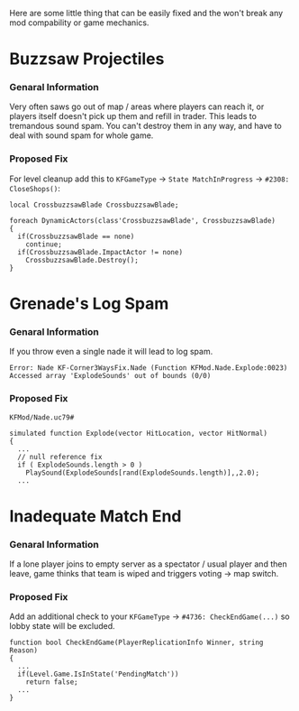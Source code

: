 Here are some little thing that can be easily fixed and the won't break any mod compability or game mechanics.

# Buzzsaw Projectiles
### Genaral Information
Very often saws go out of map / areas where players can reach it, or players itself doesn't pick up them and refill in trader. This leads to tremandous sound spam. You can't destroy them in any way, and have to deal with sound spam for whole game.

### Proposed Fix
For level cleanup add this to `KFGameType` -> `State MatchInProgress` -> `#2308: CloseShops()`:
```unrealscript
local CrossbuzzsawBlade CrossbuzzsawBlade;

foreach DynamicActors(class'CrossbuzzsawBlade', CrossbuzzsawBlade)
{
  if(CrossbuzzsawBlade == none)
    continue;
  if(CrossbuzzsawBlade.ImpactActor != none)
    CrossbuzzsawBlade.Destroy();
}
```

# Grenade's Log Spam
### Genaral Information
If you throw even a single nade it will lead to log spam.
```unrealscript
Error: Nade KF-Corner3WaysFix.Nade (Function KFMod.Nade.Explode:0023) Accessed array 'ExplodeSounds' out of bounds (0/0)
```

### Proposed Fix
`KFMod/Nade.uc79#`
```unrealscript
simulated function Explode(vector HitLocation, vector HitNormal)
{
  ...
  // null reference fix
  if ( ExplodeSounds.length > 0 )
    PlaySound(ExplodeSounds[rand(ExplodeSounds.length)],,2.0);
  ...
```

# Inadequate Match End
### Genaral Information
If a lone player joins to empty server as a spectator / usual player and then leave, game thinks that team is wiped and triggers voting -> map switch.

### Proposed Fix
Add an additional check to your `KFGameType` -> `#4736: CheckEndGame(...)` so lobby state will be excluded.
```unrealscript
function bool CheckEndGame(PlayerReplicationInfo Winner, string Reason)
{
  ...
  if(Level.Game.IsInState('PendingMatch'))
    return false;
  ...
}
```


